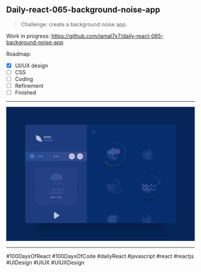 ## Daily-react-065-background-noise-app

> Challenge: create a background noise app.

Work in progress: https://github.com/jamal7x7/daily-react-065-background-noise-app


Roadmap:

- [x] UI/UX design
- [ ] CSS
- [ ] Coding
- [ ] Refinement
- [ ] Finished

---

![Alt text](/src/images/daily-react-065-background-noise-app.png?raw=true "App UI")

---

#100DaysOfReact #100DaysOfCode #dailyReact #javascript #react #reactjs #UIDesign #UIUX #UIUXDesign
